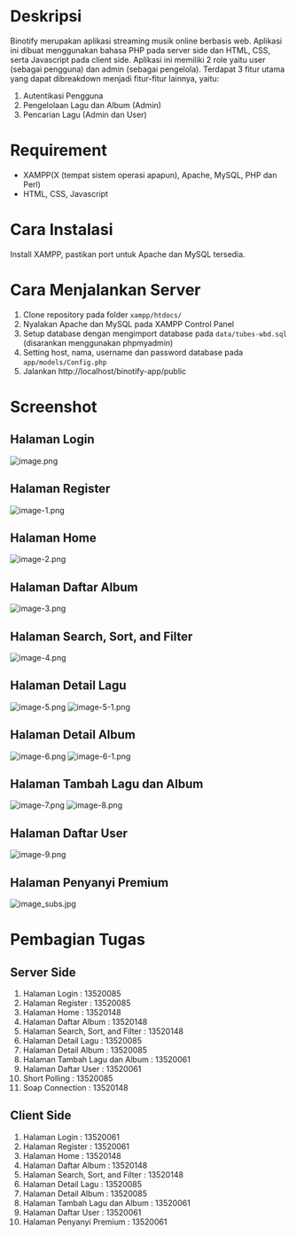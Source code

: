 # Deskripsi

Binotify merupakan aplikasi streaming musik online berbasis web. Aplikasi ini dibuat menggunakan bahasa PHP pada server side dan HTML, CSS, serta Javascript pada client side. Aplikasi ini memiliki 2 role yaitu user (sebagai pengguna) dan admin (sebagai pengelola). Terdapat 3 fitur utama yang dapat dibreakdown menjadi fitur-fitur lainnya, yaitu:

1. Autentikasi Pengguna
2. Pengelolaan Lagu dan Album (Admin)
3. Pencarian Lagu (Admin dan User)

# Requirement

- XAMPP(X (tempat sistem operasi apapun), Apache, MySQL, PHP dan Perl)
- HTML, CSS, Javascript

# Cara Instalasi

Install XAMPP, pastikan port untuk Apache dan MySQL tersedia.

# Cara Menjalankan Server

1. Clone repository pada folder `xampp/htdocs/`
2. Nyalakan Apache dan MySQL pada XAMPP Control Panel
3. Setup database dengan mengimport database pada `data/tubes-wbd.sql` (disarankan menggunakan phpmyadmin)
4. Setting host, nama, username dan password database pada `app/models/Config.php`
5. Jalankan http://localhost/binotify-app/public

# Screenshot

## Halaman Login

![image.png](./screenshot/image.png)

## Halaman Register

![image-1.png](./screenshot/image-1.png)

## Halaman Home

![image-2.png](./screenshot/image-2.png)

## Halaman Daftar Album

![image-3.png](./screenshot/image-3.png)

## Halaman Search, Sort, and Filter

![image-4.png](./screenshot/image-4.png)

## Halaman Detail Lagu

![image-5.png](./screenshot/image-5.png)
![image-5-1.png](./screenshot/image-5-1.png)

## Halaman Detail Album

![image-6.png](./screenshot/image-6.png)
![image-6-1.png](./screenshot/image-6-1.png)

## Halaman Tambah Lagu dan Album

![image-7.png](./screenshot/image-7.png)
![image-8.png](./screenshot/image-8.png)

## Halaman Daftar User

![image-9.png](./screenshot/image-9.png)

## Halaman Penyanyi Premium

![image_subs.jpg](./screenshot/image_subs.jpg)

# Pembagian Tugas

## Server Side

1. Halaman Login : 13520085
2. Halaman Register : 13520085
3. Halaman Home : 13520148
4. Halaman Daftar Album : 13520148
5. Halaman Search, Sort, and Filter : 13520148
6. Halaman Detail Lagu : 13520085
7. Halaman Detail Album : 13520085
8. Halaman Tambah Lagu dan Album : 13520061
9. Halaman Daftar User : 13520061
10. Short Polling : 13520085
11. Soap Connection : 13520148

## Client Side

1. Halaman Login : 13520061
2. Halaman Register : 13520061
3. Halaman Home : 13520148
4. Halaman Daftar Album : 13520148
5. Halaman Search, Sort, and Filter : 13520148
6. Halaman Detail Lagu : 13520085
7. Halaman Detail Album : 13520085
8. Halaman Tambah Lagu dan Album : 13520061
9. Halaman Daftar User : 13520061
10. Halaman Penyanyi Premium : 13520061
